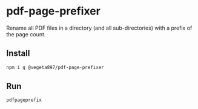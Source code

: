 # pdf-page-prefixer

Rename all PDF files in a directory (and all sub-directories) with a prefix of the page count.

## Install

```bash
npm i g @vegeta897/pdf-page-prefixer
```

## Run

```bash
pdfpageprefix
```
